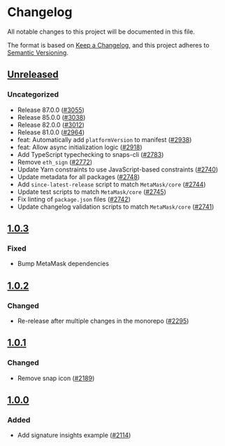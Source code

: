 # Changelog

All notable changes to this project will be documented in this file.

The format is based on [Keep a Changelog](https://keepachangelog.com/en/1.0.0/),
and this project adheres to [Semantic Versioning](https://semver.org/spec/v2.0.0.html).

## [Unreleased]

### Uncategorized

- Release 87.0.0 ([#3055](https://github.com/MetaMask/snaps/pull/3055))
- Release 85.0.0 ([#3038](https://github.com/MetaMask/snaps/pull/3038))
- Release 82.0.0 ([#3012](https://github.com/MetaMask/snaps/pull/3012))
- Release 81.0.0 ([#2964](https://github.com/MetaMask/snaps/pull/2964))
- feat: Automatically add `platformVersion` to manifest ([#2938](https://github.com/MetaMask/snaps/pull/2938))
- feat: Allow async initialization logic ([#2918](https://github.com/MetaMask/snaps/pull/2918))
- Add TypeScript typechecking to snaps-cli ([#2783](https://github.com/MetaMask/snaps/pull/2783))
- Remove `eth_sign` ([#2772](https://github.com/MetaMask/snaps/pull/2772))
- Update Yarn constraints to use JavaScript-based constraints ([#2740](https://github.com/MetaMask/snaps/pull/2740))
- Update metadata for all packages ([#2748](https://github.com/MetaMask/snaps/pull/2748))
- Add `since-latest-release` script to match `MetaMask/core` ([#2744](https://github.com/MetaMask/snaps/pull/2744))
- Update test scripts to match `MetaMask/core` ([#2745](https://github.com/MetaMask/snaps/pull/2745))
- Fix linting of `package.json` files ([#2742](https://github.com/MetaMask/snaps/pull/2742))
- Update changelog validation scripts to match `MetaMask/core` ([#2741](https://github.com/MetaMask/snaps/pull/2741))

## [1.0.3]

### Fixed

- Bump MetaMask dependencies

## [1.0.2]

### Changed

- Re-release after multiple changes in the monorepo ([#2295](https://github.com/MetaMask/snaps/pull/2295))

## [1.0.1]

### Changed

- Remove snap icon ([#2189](https://github.com/MetaMask/snaps/pull/2189))

## [1.0.0]

### Added

- Add signature insights example ([#2114](https://github.com/MetaMask/snaps/pull/2079))

[Unreleased]: https://github.com/MetaMask/snaps/compare/@metamask/signature-insights-example-snap@1.0.3...HEAD
[1.0.3]: https://github.com/MetaMask/snaps/compare/@metamask/signature-insights-example-snap@1.0.2...@metamask/signature-insights-example-snap@1.0.3
[1.0.2]: https://github.com/MetaMask/snaps/compare/@metamask/signature-insights-example-snap@1.0.1...@metamask/signature-insights-example-snap@1.0.2
[1.0.1]: https://github.com/MetaMask/snaps/compare/@metamask/signature-insights-example-snap@1.0.0...@metamask/signature-insights-example-snap@1.0.1
[1.0.0]: https://github.com/MetaMask/snaps/releases/tag/@metamask/signature-insights-example-snap@1.0.0
